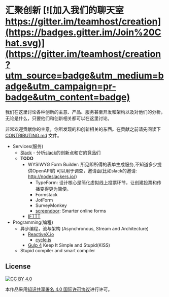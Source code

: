 # 汇聚创新 [![加入我们的聊天室 https://gitter.im/teamhost/creation](https://badges.gitter.im/Join%20Chat.svg)](https://gitter.im/teamhost/creation?utm_source=badge&utm_medium=badge&utm_campaign=pr-badge&utm_content=badge)

我们在这里讨论各种创新的主意、产品、服务甚至开发和架构以及对他们的分析，无论是什么，只要他们和创新相关都可以在这里讨论。

非常欢迎贡献你的主意，你所发现的和创新相关的东西。在贡献之前请先阅读下 [CONTRIBUTING.md][contributing] 文件。


* Services(服务)
  * [Slack](service/slack.cn.md) - 分析[slack][slack]的创新点和它的竟品们
  * **TODO**
    * WYSIWYG Form Builder: 所见即所得的表单生成服务,不知道多少提供OpenAPI的
      可以用于调查，邀请函(比如slack的邀请: http://nodeslackers.io/)
      * TypeForm: 设计核心是简化虚拟线上投票环节，让创建投票和传播变得更为简便。
      * Formstack
      * JotForm
      * SurveyMonkey
      * [screendoor](http://www.dobt.co/screendoor/): Smarter online forms
    * [IFTTT](https://ifttt.com/)
* Programming(编程)
  * 异步编程，流与架构 (Asynchronous, Stream and Architecture)
    * [ReactiveX.io](http://ReactiveX.io)
      * [cycle.js](http://cycle.js.org)
    * [Gulp 4](https://github.com/gulpjs/gulp/tree/4.0) Keep It Simple and Stupid(KISS)
  * Stupid compiler and smart compiler


## License

[![CC BY 4.0](https://i.creativecommons.org/l/by/4.0/88x31.png)][CCBY4]

本作品采用[知识共享署名 4.0 国际许可协议][CCBY4]进行许可。

[slack]: https://slack.com/
[contributing]: https://github.com/teamhost/creation/blob/master/CONTRIBUTING.md
[CCBY4]: https://creativecommons.org/licenses/by/4.0/
